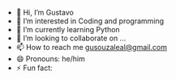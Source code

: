 - 👋 Hi, I’m Gustavo
- 👀 I’m interested in Coding and programming
- 🌱 I’m currently learning Python 
- 💞️ I’m looking to collaborate on ...
- 📫 How to reach me gusouzaleal@gmail.com
- 😄 Pronouns: he/him
- ⚡ Fun fact: 

<!---
gukjjjkk/gukjjjkk is a ✨ special ✨ repository because its `README.md` (this file) appears on your GitHub profile.
You can click the Preview link to take a look at your changes.
--->

